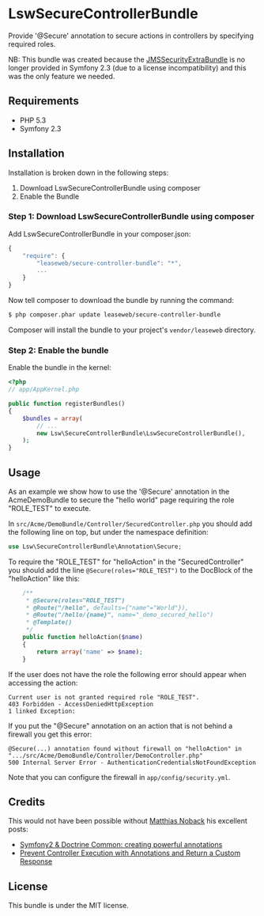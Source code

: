 LswSecureControllerBundle
==================

Provide '@Secure' annotation to secure actions in controllers by specifying required roles. 

NB: This bundle was created because the [JMSSecurityExtraBundle](https://github.com/schmittjoh/JMSSecurityExtraBundle) is no 
longer provided in Symfony 2.3 (due to a license incompatibility) and this was the only feature we needed.

## Requirements

* PHP 5.3
* Symfony 2.3

## Installation

Installation is broken down in the following steps:

1. Download LswSecureControllerBundle using composer
2. Enable the Bundle

### Step 1: Download LswSecureControllerBundle using composer

Add LswSecureControllerBundle in your composer.json:

```js
{
    "require": {
        "leaseweb/secure-controller-bundle": "*",
        ...
    }
}
```

Now tell composer to download the bundle by running the command:

``` bash
$ php composer.phar update leaseweb/secure-controller-bundle
```

Composer will install the bundle to your project's `vendor/leaseweb` directory.

### Step 2: Enable the bundle

Enable the bundle in the kernel:

``` php
<?php
// app/AppKernel.php

public function registerBundles()
{
    $bundles = array(
        // ...
        new Lsw\SecureControllerBundle\LswSecureControllerBundle(),
    );
}
```

## Usage

As an example we show how to use the '@Secure' annotation in the AcmeDemoBundle to secure the "hello world"
page requiring the role "ROLE_TEST" to execute.

In ```src/Acme/DemoBundle/Controller/SecuredController.php``` you should add the following line on 
top, but under the namespace definition:

``` php
use Lsw\SecureControllerBundle\Annotation\Secure;
```

To require the "ROLE_TEST" for "helloAction" in the "SecuredController" you should add the line
```@Secure(roles="ROLE_TEST")``` to the DocBlock of the "helloAction" like this: 

``` php
    /**
     * @Secure(roles="ROLE_TEST")
     * @Route("/hello", defaults={"name"="World"}),
     * @Route("/hello/{name}", name="_demo_secured_hello")
     * @Template()
     */
    public function helloAction($name)
    {
        return array('name' => $name);
    }
```

If the user does not have the role the following error should appear when accessing the action:

```
Current user is not granted required role "ROLE_TEST".
403 Forbidden - AccessDeniedHttpException
1 linked Exception:
```

If you put the "@Secure" annotation on an action that is not behind a firewall you get this error:

```
@Secure(...) annotation found without firewall on "helloAction" in 
".../src/Acme/DemoBundle/Controller/DemoController.php"
500 Internal Server Error - AuthenticationCredentialsNotFoundException
```

Note that you can configure the firewall in ```app/config/security.yml```.

## Credits

This would not have been possible without [Matthias Noback](https://github.com/matthiasnoback) his excellent posts:

 - [Symfony2 & Doctrine Common: creating powerful annotations](http://php-and-symfony.matthiasnoback.nl/2011/12/symfony2-doctrine-common-creating-powerful-annotations/)
 - [Prevent Controller Execution with Annotations and Return a Custom Response](http://php-and-symfony.matthiasnoback.nl/2012/12/prevent-controller-execution-with-annotations-and-return-a-custom-response/)

## License

This bundle is under the MIT license.
